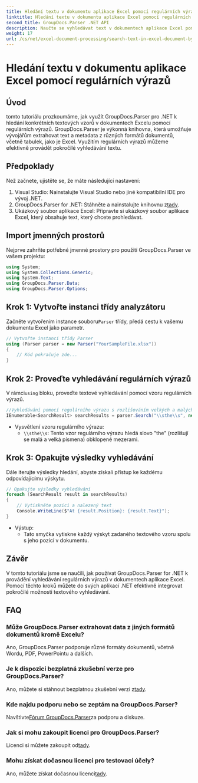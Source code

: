 ```yaml
---
title: Hledání textu v dokumentu aplikace Excel pomocí regulárních výrazů
linktitle: Hledání textu v dokumentu aplikace Excel pomocí regulárních výrazů
second_title: GroupDocs.Parser .NET API
description: Naučte se vyhledávat text v dokumentech aplikace Excel pomocí regulárních výrazů pomocí GroupDocs.Parser for .NET. Efektivně provádějte pokročilé vyhledávání textu.
weight: 17
url: /cs/net/excel-document-processing/search-text-in-excel-document-by-regular-expression/
---
```


# Hledání textu v dokumentu aplikace Excel pomocí regulárních výrazů

## Úvod
tomto tutoriálu prozkoumáme, jak využít GroupDocs.Parser pro .NET k hledání konkrétních textových vzorů v dokumentech Excelu pomocí regulárních výrazů. GroupDocs.Parser je výkonná knihovna, která umožňuje vývojářům extrahovat text a metadata z různých formátů dokumentů, včetně tabulek, jako je Excel. Využitím regulárních výrazů můžeme efektivně provádět pokročilé vyhledávání textu.
## Předpoklady
Než začnete, ujistěte se, že máte následující nastavení:
1. Visual Studio: Nainstalujte Visual Studio nebo jiné kompatibilní IDE pro vývoj .NET.
2.  GroupDocs.Parser for .NET: Stáhněte a nainstalujte knihovnu z[tady](https://releases.groupdocs.com/parser/net/).
3. Ukázkový soubor aplikace Excel: Připravte si ukázkový soubor aplikace Excel, který obsahuje text, který chcete prohledávat.

## Import jmenných prostorů
Nejprve zahrňte potřebné jmenné prostory pro použití GroupDocs.Parser ve vašem projektu:
```csharp
using System;
using System.Collections.Generic;
using System.Text;
using GroupDocs.Parser.Data;
using GroupDocs.Parser.Options;
```
## Krok 1: Vytvořte instanci třídy analyzátoru
 Začněte vytvořením instance souboru`Parser` třídy, předá cestu k vašemu dokumentu Excel jako parametr.
```csharp
// Vytvořte instanci třídy Parser
using (Parser parser = new Parser("YourSampleFile.xlsx"))
{
    // Kód pokračuje zde...
}
```
## Krok 2: Proveďte vyhledávání regulárních výrazů
 V rámci`using` bloku, proveďte textové vyhledávání pomocí vzoru regulárních výrazů.
```csharp
//Vyhledávání pomocí regulárního výrazu s rozlišováním velkých a malých písmen
IEnumerable<SearchResult> searchResults = parser.Search("\\sthe\\s", new SearchOptions(true, false, true));
```
- Vysvětlení vzoru regulárního výrazu:
  - `\\sthe\\s`: Tento vzor regulárního výrazu hledá slovo "the" (rozlišují se malá a velká písmena) obklopené mezerami.
## Krok 3: Opakujte výsledky vyhledávání
Dále iterujte výsledky hledání, abyste získali přístup ke každému odpovídajícímu výskytu.
```csharp
// Opakujte výsledky vyhledávání
foreach (SearchResult result in searchResults)
{
    // Vytiskněte pozici a nalezený text
    Console.WriteLine($"At {result.Position}: {result.Text}");
}
```
- Výstup:
  - Tato smyčka vytiskne každý výskyt zadaného textového vzoru spolu s jeho pozicí v dokumentu.

## Závěr
V tomto tutoriálu jsme se naučili, jak používat GroupDocs.Parser for .NET k provádění vyhledávání regulárních výrazů v dokumentech aplikace Excel. Pomocí těchto kroků můžete do svých aplikací .NET efektivně integrovat pokročilé možnosti textového vyhledávání.

## FAQ
### Může GroupDocs.Parser extrahovat data z jiných formátů dokumentů kromě Excelu?
Ano, GroupDocs.Parser podporuje různé formáty dokumentů, včetně Wordu, PDF, PowerPointu a dalších.
### Je k dispozici bezplatná zkušební verze pro GroupDocs.Parser?
 Ano, můžete si stáhnout bezplatnou zkušební verzi z[tady](https://releases.groupdocs.com/).
### Kde najdu podporu nebo se zeptám na GroupDocs.Parser?
 Navštivte[Fórum GroupDocs.Parser](https://forum.groupdocs.com/c/parser/17)za podporu a diskuze.
### Jak si mohu zakoupit licenci pro GroupDocs.Parser?
 Licenci si můžete zakoupit od[tady](https://purchase.groupdocs.com/buy).
### Mohu získat dočasnou licenci pro testovací účely?
 Ano, můžete získat dočasnou licenci[tady](https://purchase.groupdocs.com/temporary-license/).